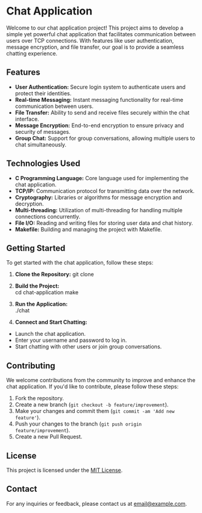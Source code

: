 # Chat Application

Welcome to our chat application project! This project aims to develop a simple yet powerful chat application that facilitates communication between users over TCP connections. With features like user authentication, message encryption, and file transfer, our goal is to provide a seamless chatting experience.

## Features

- **User Authentication:** Secure login system to authenticate users and protect their identities.
- **Real-time Messaging:** Instant messaging functionality for real-time communication between users.
- **File Transfer:** Ability to send and receive files securely within the chat interface.
- **Message Encryption:** End-to-end encryption to ensure privacy and security of messages.
- **Group Chat:** Support for group conversations, allowing multiple users to chat simultaneously.

## Technologies Used

- **C Programming Language:** Core language used for implementing the chat application.
- **TCP/IP:** Communication protocol for transmitting data over the network.
- **Cryptography:** Libraries or algorithms for message encryption and decryption.
- **Multi-threading:** Utilization of multi-threading for handling multiple connections concurrently.
- **File I/O:** Reading and writing files for storing user data and chat history.
- **Makefile:** Building and managing the project with Makefile.

## Getting Started

To get started with the chat application, follow these steps:

1. **Clone the Repository:**
git clone <repository-url>


2. **Build the Project:**  
cd chat-application make

3. **Run the Application:**  
./chat


4. **Connect and Start Chatting:**  
- Launch the chat application.
- Enter your username and password to log in.
- Start chatting with other users or join group conversations.

## Contributing

We welcome contributions from the community to improve and enhance the chat application. If you'd like to contribute, please follow these steps:

1. Fork the repository.
2. Create a new branch (`git checkout -b feature/improvement`).
3. Make your changes and commit them (`git commit -am 'Add new feature'`).
4. Push your changes to the branch (`git push origin feature/improvement`).
5. Create a new Pull Request.

## License

This project is licensed under the [MIT License](LICENSE).

## Contact

For any inquiries or feedback, please contact us at [email@example.com](mailto:email@example.com).

